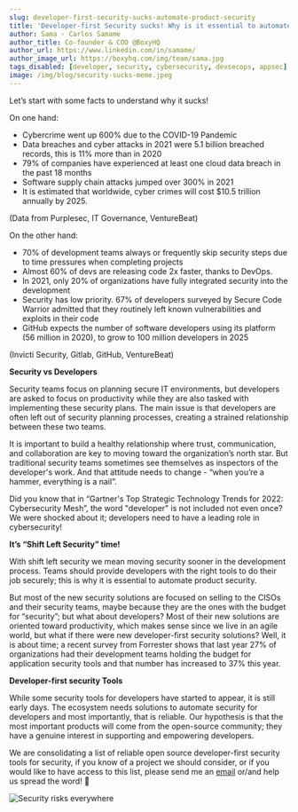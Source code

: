 ```yaml
---
slug: developer-first-security-sucks-automate-product-security
title: 'Developer-first Security sucks! Why is it essential to automate product security?'
author: Sama - Carlos Samame
author_title: Co-founder & COO @BoxyHQ
author_url: https://www.linkedin.com/in/samame/
author_image_url: https://boxyhq.com/img/team/sama.jpg
tags_disabled: [developer, security, cybersecurity, devsecops, appsec]
image: /img/blog/security-sucks-meme.jpeg
---
```


Let’s start with some facts to understand why it sucks!

On one hand:

- Cybercrime went up 600% due to the COVID-19 Pandemic
- Data breaches and cyber attacks in 2021 were 5.1 billion breached records, this is 11% more than in 2020
- 79% of companies have experienced at least one cloud data breach in the past 18 months
- Software supply chain attacks jumped over 300% in 2021
- It is estimated that worldwide, cyber crimes will cost $10.5 trillion annually by 2025.

(Data from Purplesec, IT Governance, VentureBeat)

On the other hand:

- 70% of development teams always or frequently skip security steps due to time pressures when completing projects
- Almost 60% of devs are releasing code 2x faster, thanks to DevOps.
- In 2021, only 20% of organizations have fully integrated security into the development
- Security has low priority. 67% of developers surveyed by Secure Code Warrior admitted that they routinely left known vulnerabilities and exploits in their code
- GitHub expects the number of software developers using its platform (56 million in 2020), to grow to 100 million developers in 2025

(Invicti Security, Gitlab, GitHub, VentureBeat)

**Security vs Developers**

Security teams focus on planning secure IT environments, but developers are asked to focus on productivity while they are also tasked with implementing these security plans. The main issue is that developers are often left out of security planning processes, creating a strained relationship between these two teams.

It is important to build a healthy relationship where trust, communication, and collaboration are key to moving toward the organization’s north star. But traditional security teams sometimes see themselves as inspectors of the developer's work. And that attitude needs to change - “when you’re a hammer, everything is a nail”.

Did you know that in “Gartner's Top Strategic Technology Trends for 2022: Cybersecurity Mesh”, the word "developer" is not included not even once? We were shocked about it; developers need to have a leading role in cybersecurity!

**It’s “Shift Left Security” time!**

With shift left security we mean moving security sooner in the development process.
Teams should provide developers with the right tools to do their job securely; this is why it is essential to automate product security.

But most of the new security solutions are focused on selling to the CISOs and their security teams, maybe because they are the ones with the budget for “security”; but what about developers? Most of their new solutions are oriented toward productivity, which makes sense since we live in an agile world, but what if there were new developer-first security solutions? Well, it is about time; a recent survey from Forrester shows that last year 27% of organizations had their development teams holding the budget for application security tools and that number has increased to 37% this year.

**Developer-first security Tools**

While some security tools for developers have started to appear, it is still early days. The ecosystem needs solutions to automate security for developers and most importantly, that is reliable. Our hypothesis is that the most important products will come from the open-source community; they have a genuine interest in supporting and empowering developers.

We are consolidating a list of reliable open source developer-first security tools for security, if you know of a project we should consider, or if you would like to have access to this list, please send me an [email](mailto:sama@boxyhq.com) or/and help us spread the word! 🙌

![Security risks everywhere](/img/blog/security-sucks-meme.jpeg)

